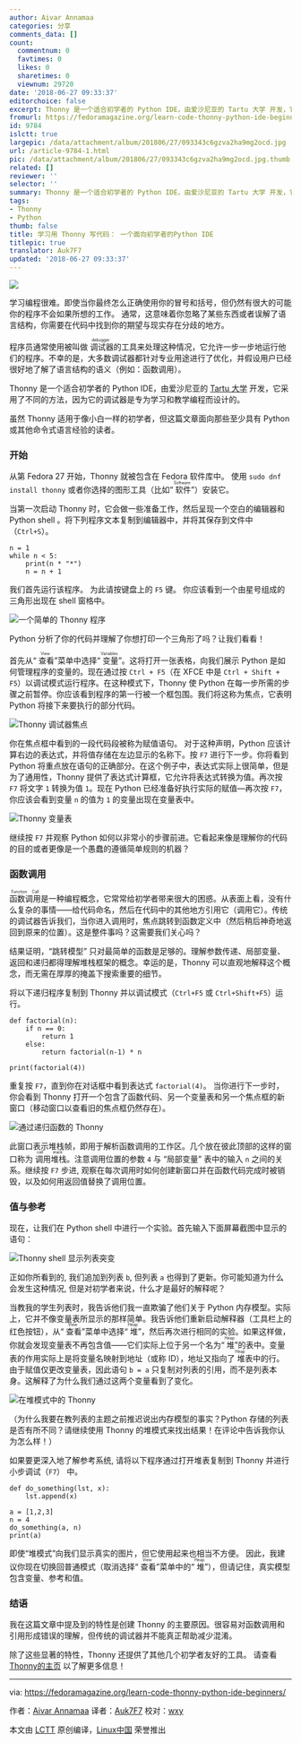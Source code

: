 ```yaml
---
author: Aivar Annamaa
categories: 分享
comments_data: []
count:
  commentnum: 0
  favtimes: 0
  likes: 0
  sharetimes: 0
  viewnum: 29720
date: '2018-06-27 09:33:37'
editorchoice: false
excerpt: Thonny 是一个适合初学者的 Python IDE，由爱沙尼亚的 Tartu 大学 开发，它采用了不同的方法，因为它的调试器是专为学习和教学编程而设计的。
fromurl: https://fedoramagazine.org/learn-code-thonny-python-ide-beginners/
id: 9784
islctt: true
largepic: /data/attachment/album/201806/27/093343c6gzva2ha9mg2ocd.jpg
url: /article-9784-1.html
pic: /data/attachment/album/201806/27/093343c6gzva2ha9mg2ocd.jpg.thumb.jpg
related: []
reviewer: ''
selector: ''
summary: Thonny 是一个适合初学者的 Python IDE，由爱沙尼亚的 Tartu 大学 开发，它采用了不同的方法，因为它的调试器是专为学习和教学编程而设计的。
tags:
- Thonny
- Python
thumb: false
title: 学习用 Thonny 写代码： 一个面向初学者的Python IDE
titlepic: true
translator: Auk7F7
updated: '2018-06-27 09:33:37'
---
```


![](/data/attachment/album/201806/27/093343c6gzva2ha9mg2ocd.jpg)


学习编程很难。即使当你最终怎么正确使用你的冒号和括号，但仍然有很大的可能你的程序不会如果所想的工作。 通常，这意味着你忽略了某些东西或者误解了语言结构，你需要在代码中找到你的期望与现实存在分歧的地方。


程序员通常使用被叫做<ruby> 调试器 <rt>  debugger </rt></ruby>的工具来处理这种情况，它允许一步一步地运行他们的程序。不幸的是，大多数调试器都针对专业用途进行了优化，并假设用户已经很好地了解了语言结构的语义（例如：函数调用）。


Thonny 是一个适合初学者的 Python IDE，由爱沙尼亚的 [Tartu 大学](https://www.ut.ee/en) 开发，它采用了不同的方法，因为它的调试器是专为学习和教学编程而设计的。


虽然 Thonny 适用于像小白一样的初学者，但这篇文章面向那些至少具有 Python 或其他命令式语言经验的读者。


### 开始


从第 Fedora 27 开始，Thonny 就被包含在 Fedora 软件库中。 使用 `sudo dnf install thonny` 或者你选择的图形工具（比如“<ruby> 软件 <rt>  Software </rt></ruby>”）安装它。


当第一次启动 Thonny 时，它会做一些准备工作，然后呈现一个空白的编辑器和 Python shell 。将下列程序文本复制到编辑器中，并将其保存到文件中（`Ctrl+S`）。



```
n = 1
while n < 5:
    print(n * "*")
    n = n + 1

```

我们首先运行该程序。 为此请按键盘上的 `F5` 键。 你应该看到一个由星号组成的三角形出现在 shell 窗格中。


![一个简单的 Thonny 程序](/data/attachment/album/201806/27/093345ppd7wp8ww8m5k88g.png)


Python 分析了你的代码并理解了你想打印一个三角形了吗？让我们看看！


首先从“<ruby> 查看 <rt>  View </rt></ruby>”菜单中选择“<ruby> 变量 <rt>  Variables </rt></ruby>”。这将打开一张表格，向我们展示 Python 是如何管理程序的变量的。现在通过按 `Ctrl + F5`（在 XFCE 中是 `Ctrl + Shift + F5`）以调试模式运行程序。在这种模式下，Thonny 使 Python 在每一步所需的步骤之前暂停。你应该看到程序的第一行被一个框包围。我们将这称为焦点，它表明 Python 将接下来要执行的部分代码。


![ Thonny 调试器焦点 ](/data/attachment/album/201806/27/093346jplvlpbpac2k25il.png)


你在焦点框中看到的一段代码段被称为赋值语句。 对于这种声明，Python 应该计算右边的表达式，并将值存储在左边显示的名称下。按 `F7` 进行下一步。你将看到 Python 将重点放在语句的正确部分。在这个例子中，表达式实际上很简单，但是为了通用性，Thonny 提供了表达式计算框，它允许将表达式转换为值。再次按 `F7` 将文字 `1` 转换为值 `1`。现在 Python 已经准备好执行实际的赋值—再次按 `F7`，你应该会看到变量 `n` 的值为 `1` 的变量出现在变量表中。


![Thonny 变量表](/data/attachment/album/201806/27/093347eauc8l683lmz8aml.png)


继续按 `F7` 并观察 Python 如何以非常小的步骤前进。它看起来像是理解你的代码的目的或者更像是一个愚蠢的遵循简单规则的机器？


### 函数调用


<ruby> 函数调用 <rt>  Function Call </rt></ruby>是一种编程概念，它常常给初学者带来很大的困惑。从表面上看，没有什么复杂的事情——给代码命名，然后在代码中的其他地方引用它（调用它）。传统的调试器告诉我们，当你进入调用时，焦点跳转到函数定义中（然后稍后神奇地返回到原来的位置）。这是整件事吗？这需要我们关心吗？


结果证明，“跳转模型” 只对最简单的函数是足够的。理解参数传递、局部变量、返回和递归都得理解堆栈框架的概念。幸运的是，Thonny 可以直观地解释这个概念，而无需在厚厚的掩盖下搜索重要的细节。


将以下递归程序复制到 Thonny 并以调试模式（`Ctrl+F5` 或 `Ctrl+Shift+F5`）运行。



```
def factorial(n):
    if n == 0:
        return 1
    else:
        return factorial(n-1) * n

print(factorial(4))

```

重复按 `F7`，直到你在对话框中看到表达式 `factorial(4)`。 当你进行下一步时，你会看到 Thonny 打开一个包含了函数代码、另一个变量表和另一个焦点框的新窗口（移动窗口以查看旧的焦点框仍然存在）。


![通过递归函数的 Thonny](/data/attachment/album/201806/27/093351g0ot4bt0vt749em9.png)


此窗口表示堆栈帧，即用于解析函数调用的工作区。几个放在彼此顶部的这样的窗口称为<ruby> 调用堆栈 <rt>  call stack </rt></ruby>。注意调用位置的参数 `4` 与 “局部变量” 表中的输入 `n` 之间的关系。继续按 `F7` 步进, 观察在每次调用时如何创建新窗口并在函数代码完成时被销毁，以及如何用返回值替换了调用位置。


### 值与参考


现在，让我们在 Python shell 中进行一个实验。首先输入下面屏幕截图中显示的语句：


![Thonny shell 显示列表突变](/data/attachment/album/201806/27/093353zpfwowfs6pkxk4kl.png)


正如你所看到的, 我们追加到列表 `b`, 但列表 `a` 也得到了更新。你可能知道为什么会发生这种情况, 但是对初学者来说，什么才是最好的解释呢？


当教我的学生列表时，我告诉他们我一直欺骗了他们关于 Python 内存模型。实际上，它并不像变量表所显示的那样简单。我告诉他们重新启动解释器（工具栏上的红色按钮），从“<ruby> 查看 <rt>  View </rt></ruby>”菜单中选择“<ruby> 堆 <rt>  Heap </rt></ruby>”，然后再次进行相同的实验。如果这样做，你就会发现变量表不再包含值——它们实际上位于另一个名为“<ruby> 堆 <rt>  Heap </rt></ruby>”的表中。变量表的作用实际上是将变量名映射到地址（或称 ID），地址又指向了<ruby> 堆 <rt>  Heap </rt></ruby>表中的行。由于赋值仅更改变量表，因此语句 `b = a` 只复制对列表的引用，而不是列表本身。这解释了为什么我们通过这两个变量看到了变化。


![在堆模式中的 Thonny](/data/attachment/album/201806/27/093355rx3qtquluvtu3vsq.png)


（为什么我要在教列表的主题之前推迟说出内存模型的事实？Python 存储的列表是否有所不同？请继续使用 Thonny 的堆模式来找出结果！在评论中告诉我你认为怎么样！）


如果要更深入地了解参考系统, 请将以下程序通过打开堆表复制到 Thonny 并进行小步调试（`F7`） 中。



```
def do_something(lst, x):
    lst.append(x)

a = [1,2,3]
n = 4
do_something(a, n)
print(a)

```

即使“堆模式”向我们显示真实的图片，但它使用起来也相当不方便。 因此，我建议你现在切换回普通模式（取消选择“<ruby> 查看 <rt>  View </rt></ruby>”菜单中的“<ruby> 堆 <rt>  Heap </rt></ruby>”），但请记住，真实模型包含变量、参考和值。


### 结语


我在这篇文章中提及到的特性是创建 Thonny 的主要原因。很容易对函数调用和引用形成错误的理解，但传统的调试器并不能真正帮助减少混淆。


除了这些显著的特性，Thonny 还提供了其他几个初学者友好的工具。 请查看 [Thonny的主页](http://thonny.org) 以了解更多信息！




---


via: <https://fedoramagazine.org/learn-code-thonny-python-ide-beginners/>


作者：[Aivar Annamaa](https://fedoramagazine.org/) 译者：[Auk7F7](https://github.com/Auk7F7) 校对：[wxy](https://github.com/wxy)


本文由 [LCTT](https://github.com/LCTT/TranslateProject) 原创编译，[Linux中国](https://linux.cn/) 荣誉推出